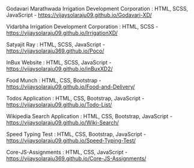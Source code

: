 Godavari Marathwada Irrigation Development Corporation : HTML, SCSS, JavaScript - https://vijaysolaraju09.github.io/Godavari-XD/

Vidarbha Irrigation Development Corporation :  HTML, SCSS - https://vijaysolaraju09.github.io/IrrigationXD/

Satyajit Ray : HTML, SCSS, JavaScript - https://vijaysolaraju369.github.io/Poco/

InBux Website : HTML, SCSS, JavaScript - https://vijaysolaraju09.github.io/inBuxXD2/

Food Munch : HTML, CSS, Bootstrap - https://vijaysolaraju09.github.io/Food-and-Delivery/

Todos Application : HTML, CSS, Bootstrap, JavaScript - https://vijaysolaraju09.github.io/Todo-List/

Wikipedia Search Application : HTML, CSS, Bootstrap, JavaScript - https://vijaysolaraju09.github.io/Wiki-Search/

Speed Typing Test : HTML, CSS, Bootstrap, JavaScript - https://vijaysolaraju09.github.io/Speed-Typing-Test/

Core-JS-Assignments : HTML, CSS, JavaScript - https://vijaysolaraju369.github.io/Core-JS-Assignments/
